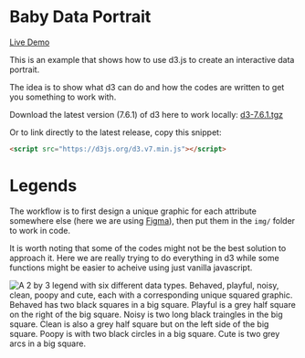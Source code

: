 # Baby Data Portrait

[Live Demo](https://munusshih.github.io/dv-majorstudio/lab06_portrait/02_gallery)

This is an example that shows how to use d3.js to create an interactive data portrait.

The idea is to show what d3 can do and how the codes are written to get you something to work with.

Download the latest version (7.6.1) of d3 here to work locally:
[d3-7.6.1.tgz](https://registry.npmjs.org/d3/-/d3-7.6.1.tgz)

Or to link directly to the latest release, copy this snippet:
```HTML
<script src="https://d3js.org/d3.v7.min.js"></script>
```

# Legends
The workflow is to first design a unique graphic for each attribute somewhere else (here we are using [Figma](https://www.figma.com/file/EDBkwC9wW5c3Jy0DSkEp6E/Data-Portrait---Example?node-id=0%3A1)), then put them in the `img/` folder to work in code.

It is worth noting that some of the codes might not be the best solution to approach it. Here we are really trying to do everything in d3 while some functions might be easier to acheive using just vanilla javascript.

![A 2 by 3 legend with six different data types. Behaved, playful, noisy, clean, poopy and cute, each with a corresponding unique squared graphic. Behaved has two black squares in a big square. Playful is a grey half square on the right of the big square. Noisy is two long black traingles in the big square. Clean is also a grey half square but on the left side of the big square. Poopy is with two black circles in a big square. Cute is two grey arcs in a big square.](img/legend.png)

